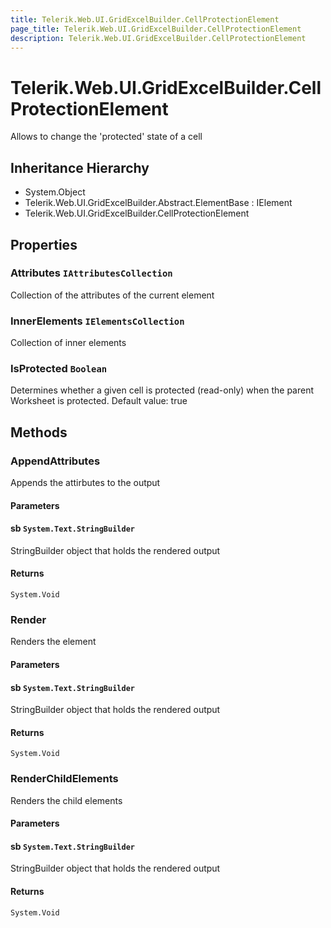 ```yaml
---
title: Telerik.Web.UI.GridExcelBuilder.CellProtectionElement
page_title: Telerik.Web.UI.GridExcelBuilder.CellProtectionElement
description: Telerik.Web.UI.GridExcelBuilder.CellProtectionElement
---
```


# Telerik.Web.UI.GridExcelBuilder.CellProtectionElement

Allows to change the 'protected' state of a cell

## Inheritance Hierarchy

* System.Object
* Telerik.Web.UI.GridExcelBuilder.Abstract.ElementBase : IElement
* Telerik.Web.UI.GridExcelBuilder.CellProtectionElement

## Properties

###  Attributes `IAttributesCollection`

Collection of the attributes of the current element

###  InnerElements `IElementsCollection`

Collection of inner elements

###  IsProtected `Boolean`

Determines whether a given cell is protected (read-only) when the parent Worksheet is protected. Default value: true

## Methods

###  AppendAttributes

Appends the attirbutes to the output

#### Parameters

#### sb `System.Text.StringBuilder`

StringBuilder object that holds the rendered output

#### Returns

`System.Void` 

###  Render

Renders the element

#### Parameters

#### sb `System.Text.StringBuilder`

StringBuilder object that holds the rendered output

#### Returns

`System.Void` 

###  RenderChildElements

Renders the child elements

#### Parameters

#### sb `System.Text.StringBuilder`

StringBuilder object that holds the rendered output

#### Returns

`System.Void` 

